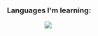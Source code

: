 <div align="center">

### Languages I'm learning:
  <img src="https://img.shields.io/badge/java-007396.svg?&style=for-the-badge&logo=java&logoColor=white"/>&nbsp;

